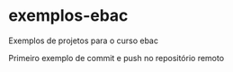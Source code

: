 # exemplos-ebac
Exemplos de projetos para o curso ebac

Primeiro exemplo de commit e push no repositório remoto
